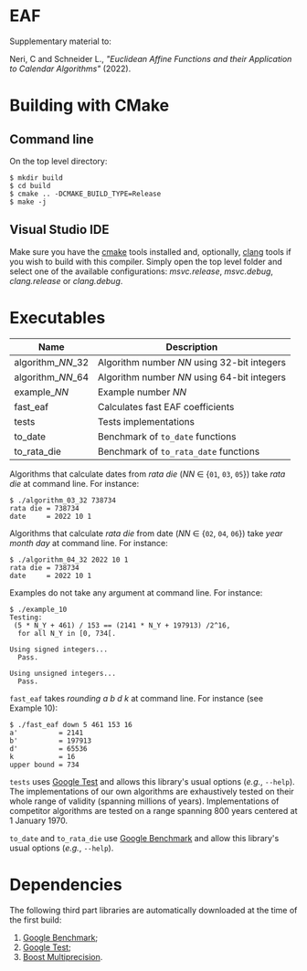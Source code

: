 # EAF

Supplementary material to:

Neri, C and Schneider L., *"Euclidean Affine Functions and their Application
to Calendar Algorithms"* (2022).

# Building with CMake

## Command line

On the top level directory:
```
$ mkdir build
$ cd build
$ cmake .. -DCMAKE_BUILD_TYPE=Release
$ make -j
```

## Visual Studio IDE

Make sure you have the
[cmake](https://learn.microsoft.com/en-us/cpp/build/cmake-projects-in-visual-studio?view=msvc-170)
tools installed and, optionally,
[clang](https://learn.microsoft.com/en-us/cpp/build/clang-support-msbuild?view=msvc-170)
tools if you wish to build with this compiler. Simply open the top level
folder and select one of the available configurations: _msvc.release_,
_msvc.debug_, _clang.release_ or _clang.debug_.

# Executables

| Name                 | Description                                      |
|----------------------|--------------------------------------------------|
|algorithm_<i>NN</i>_32| Algorithm number <i>NN</i> using 32-bit integers |
|algorithm_<i>NN</i>_64| Algorithm number <i>NN</i> using 64-bit integers |
|example_<i>NN</i>     | Example number <i>NN</i>                         |
|fast_eaf              | Calculates fast EAF coefficients                 |
|tests                 | Tests implementations                            |
|to_date               | Benchmark of `to_date` functions                 |
|to_rata_die           | Benchmark of `to_rata_date` functions            |

Algorithms that calculate dates from _rata die_ (_NN_ ∈ {`01`, `03`, `05`})
take _rata die_ at command line. For instance:

```
$ ./algorithm_03_32 738734
rata die = 738734
date     = 2022 10 1
```

Algorithms that calculate _rata die_ from date (_NN_ ∈ {`02`, `04`, `06`})
take _year_ _month_ _day_ at command line. For instance:
```
$ ./algorithm_04_32 2022 10 1
rata die = 738734
date     = 2022 10 1
```

Examples do not take any argument at command line. For instance:
```
$ ./example_10
Testing:
 (5 * N_Y + 461) / 153 == (2141 * N_Y + 197913) /2^16,
  for all N_Y in [0, 734[.

Using signed integers...
  Pass.

Using unsigned integers...
  Pass.
```

`fast_eaf` takes _rounding_ _a_ _b_ _d_ _k_ at command line. For instance
(see Example 10):
```
$ ./fast_eaf down 5 461 153 16
a'          = 2141
b'          = 197913
d'          = 65536
k           = 16
upper bound = 734
```

`tests` uses [Google Test](https://github.com/google/googletest) and
allows this library's usual options (_e.g._, `--help`). The implementations of
our own algorithms are exhaustively tested on their whole range of validity
(spanning millions of years). Implementations of competitor algorithms are
tested on a range spanning 800 years centered at 1 January 1970.

`to_date` and `to_rata_die` use
[Google Benchmark](https://github.com/google/benchmark) and allow this
library's usual options (_e.g._, `--help`).

# Dependencies

The following third part libraries are automatically downloaded at the time
of the first build:

1. [Google Benchmark](https://github.com/google/benchmark);
2. [Google Test](https://github.com/google/googletest);
3. [Boost Multiprecision](https://github.com/boostorg/multiprecision).

